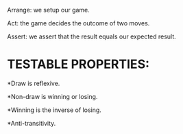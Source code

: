 Arrange: we setup our game.

Act: the game decides the outcome of two moves.

Assert: we assert that the result equals our expected result.

# TESTABLE PROPERTIES:
*Draw is reflexive.

*Non-draw is winning or losing.

*Winning is the inverse of losing.

*Anti-transitivity.
